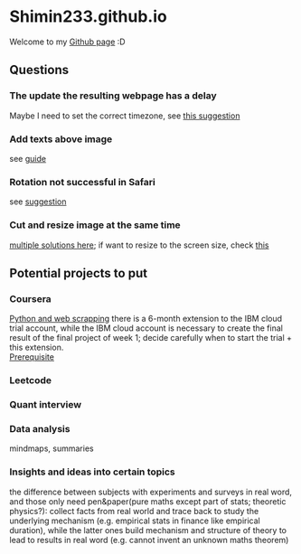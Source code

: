 # Shimin233.github.io
Welcome to my [Github page](https://shimin233.github.io) :D

## Questions
### The update the resulting webpage has a delay
Maybe I need to set the correct timezone, see [this suggestion](https://stackoverflow.com/a/35388975)

### Add texts above image
see [guide](https://www.w3schools.com/howto/howto_css_image_text.asp)

### Rotation not successful in Safari
see [suggestion](https://stackoverflow.com/questions/44316184/transform-rotate-doesnt-work-in-safari)

### Cut and resize image at the same time
[multiple solutions here](https://stackoverflow.com/questions/493296/css-display-an-image-resized-and-cropped); 
if want to resize to the screen size, check [this](https://stackoverflow.com/questions/4684304/how-can-i-resize-an-image-dynamically-with-css-as-the-browser-width-height-chang)

## Potential projects to put
### Coursera 
[Python and web scrapping](https://www.coursera.org/learn/python-project-for-data-science/home/week/1)
 there is a 6-month extension to the IBM cloud trial account, while the IBM cloud account is necessary to create the final result of the final project of week 1; decide carefully when to start the trial + this extension. \
[Prerequisite](https://www.coursera.org/learn/python-for-applied-data-science-ai/lecture/W6xwd/rest-apis-http-requests-part-1)

### Leetcode

### Quant interview

### Data analysis
mindmaps, summaries

### Insights and ideas into certain topics
the difference between subjects with experiments and surveys in real word, and those only need pen&paper(pure maths except part of stats; theoretic physics?): collect facts from real world and trace back to study the underlying mechanism (e.g. empirical stats in finance like empirical duration), while the latter ones build mechanism and structure of theory to lead to results in real word (e.g. cannot invent an unknown maths theorem)
